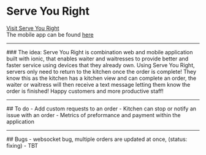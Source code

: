 # Serve You Right
[Visit Serve You Right](https://serveyouright.herokuapp.com/)
<br>
The mobile app can be found [here](https://github.com/robertsonsamuel/serveYouRight-mobile)

<hr>
### The idea:
Serve You Right is combination web and mobile application built with ionic, that enables waiter and waitresses to provide better and faster service
using devices that they already own. Using Serve You Right, servers only need to return to the kitchen once the order is complete!
They know this as the kitchen has a kitchen view and can complete an order, the waiter or waitress will then receive a text 
message letting them know the order is finished! Happy customers and more productive staff!

<hr>
## To do
- Add custom requests to an order
- Kitchen can stop or notify an issue with an order
- Metrics of preformance and payment within the application

<hr>
## Bugs
- websocket bug, multiple orders are updated at once, (status: fixing)
- TBT
